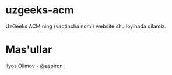 # uzgeeks-acm

UzGeeks ACM ning (vaqtincha nomi) website  shu loyihada qilamiz.

# Mas'ullar

Ilyos Olimov - @aspiron
